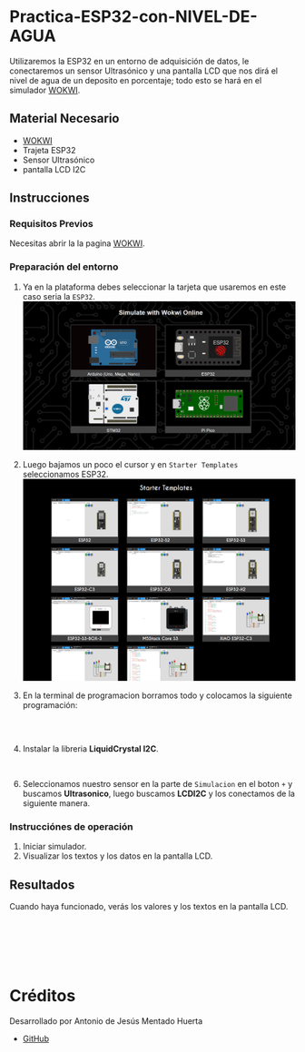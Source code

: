 # Practica-ESP32-con-NIVEL-DE-AGUA

Utilizaremos la ESP32 en un entorno de adquisición de datos, le conectaremos un sensor Ultrasónico y una pantalla LCD que nos dirá el nivel de agua de un deposito en porcentaje; todo esto se hará en el simulador [WOKWI](https://wokwi.com/).



## Material Necesario
- [WOKWI](https://wokwi.com/)
- Trajeta ESP32
- Sensor Ultrasónico
- pantalla LCD I2C



## Instrucciones

### Requisitos Previos

Necesitas abrir la la pagina [WOKWI](https://wokwi.com/).


### Preparación del entorno

1. Ya en la plataforma debes seleccionar la tarjeta que usaremos en este caso seria la  ```ESP32```.
![](https://github.com/AntoniodeJesus19/Practica-ESP32-con-DHT22/blob/main/Captura%20de%20pantalla%202024-12-09%20223637.png?raw=true)

2. Luego bajamos un poco el cursor y en ```Starter Templates``` seleccionamos ESP32.
![](https://github.com/AntoniodeJesus19/Practica-ESP32-con-DHT22/blob/main/Captura%20de%20pantalla%202024-12-09%20224130.png?raw=true)

3. En la terminal de programacion borramos todo y colocamos la siguiente programación:
```



```

4. Instalar la libreria **LiquidCrystal I2C**.

![]()

6. Seleccionamos nuestro sensor en la parte de ```Simulacion``` en el boton ```+``` y buscamos **Ultrasonico**, luego buscamos **LCDI2C** y los conectamos de la siguiente manera.
![]()


### Instrucciónes de operación

1. Iniciar simulador.
2. Visualizar los textos y los datos en la pantalla LCD.


## Resultados

Cuando haya funcionado, verás los valores y los textos en la pantalla LCD.
![]()

![]()

![]()

![]()

# Créditos

Desarrollado por Antonio de Jesús Mentado Huerta

- [GitHub](https://github.com/AntoniodeJesus19)
